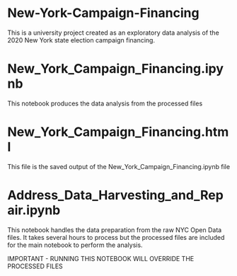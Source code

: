 # New-York-Campaign-Financing
This is a university project created as an exploratory data analysis of the 2020 New York state election campaign financing.

# New_York_Campaign_Financing.ipynb
This notebook produces the data analysis from the processed files

# New_York_Campaign_Financing.html
This file is the saved output of the New_York_Campaign_Financing.ipynb file

# Address_Data_Harvesting_and_Repair.ipynb
This notebook handles the data preparation from the raw NYC Open Data files. It takes several hours to process but the processed files are included for the main notebook to perform the analysis. 

IMPORTANT - RUNNING THIS NOTEBOOK WILL OVERRIDE THE PROCESSED FILES

